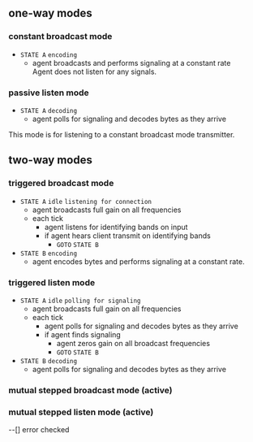 ## one-way modes

### constant broadcast mode
* `STATE A` `encoding`
  * agent broadcasts and performs signaling at a constant rate  
Agent does not listen for any signals.


### passive listen mode
* `STATE A` `decoding`
  * agent polls for signaling and decodes bytes as they arrive

This mode is for listening to a constant broadcast mode transmitter.


## two-way modes

### triggered broadcast mode
* `STATE A` `idle` `listening for connection`
  * agent broadcasts full gain on all frequencies
  * each tick
    * agent listens for identifying bands on input
    * if agent hears client transmit on identifying bands
      * `GOTO` `STATE B`
* `STATE B` `encoding`
  * agent encodes bytes and performs signaling at a constant rate.  


### triggered listen mode
* `STATE A` `idle` `polling for signaling`
  * agent broadcasts full gain on all frequencies
  * each tick
    * agent polls for signaling and decodes bytes as they arrive
    * if agent finds signaling
      * agent zeros gain on all broadcast frequencies
      * `GOTO` `STATE B`
* `STATE B` `decoding`
  * agent polls for signaling and decodes bytes as they arrive

### mutual stepped broadcast mode (active)

### mutual stepped listen mode (active)


--[] error checked
